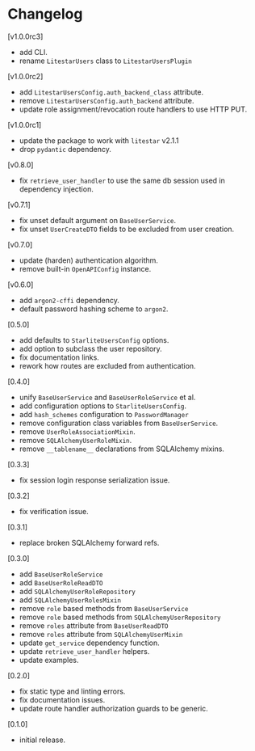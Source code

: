 # Changelog

[v1.0.0rc3]

- add CLI.
- rename `LitestarUsers` class to `LitestarUsersPlugin`

[v1.0.0rc2]

- add `LitestarUsersConfig.auth_backend_class` attribute.
- remove `LitestarUsersConfig.auth_backend` attribute.
- update role assignment/revocation route handlers to use HTTP PUT.

[v1.0.0rc1]

- update the package to work with `litestar` v2.1.1
- drop `pydantic` dependency.

[v0.8.0]

- fix `retrieve_user_handler` to use the same db session used in dependency injection.

[v0.7.1]

- fix unset default argument on `BaseUserService`.
- fix unset `UserCreateDTO` fields to be excluded from user creation.

[v0.7.0]

- update (harden) authentication algorithm.
- remove built-in `OpenAPIConfig` instance.

[v0.6.0]

- add `argon2-cffi` dependency.
- default password hashing scheme to `argon2`.

[0.5.0]

- add defaults to `StarliteUsersConfig` options.
- add option to subclass the user repository.
- fix documentation links.
- rework how routes are excluded from authentication.

[0.4.0]

- unify `BaseUserService` and `BaseUserRoleService` et al.
- add configuration options to `StarliteUsersConfig`.
- add `hash_schemes` configuration to `PasswordManager`
- remove configuration class variables from `BaseUserService`.
- remove `UserRoleAssociationMixin`.
- remove `SQLAlchemyUserRoleMixin`.
- remove `__tablename__` declarations from SQLAlchemy mixins.

[0.3.3]

- fix session login response serialization issue.

[0.3.2]

- fix verification issue.

[0.3.1]

- replace broken SQLAlchemy forward refs.

[0.3.0]

- add `BaseUserRoleService`
- add `BaseUserRoleReadDTO`
- add `SQLAlchemyUserRoleRepository`
- add `SQLAlchemyUserRolesMixin`
- remove `role` based methods from `BaseUserService`
- remove `role` based methods from `SQLAlchemyUserRepository`
- remove `roles` attribute from `BaseUserReadDTO`
- remove `roles` attribute from `SQLAlchemyUserMixin`
- update `get_service` dependency function.
- update `retrieve_user_handler` helpers.
- update examples.

[0.2.0]

- fix static type and linting errors.
- fix documentation issues.
- update route handler authorization guards to be generic.

[0.1.0]

- initial release.

